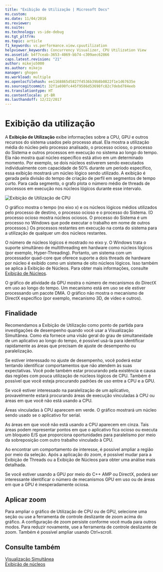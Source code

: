 ```yaml
---
title: "Exibição de Utilização | Microsoft Docs"
ms.custom: 
ms.date: 11/04/2016
ms.reviewer: 
ms.suite: 
ms.technology: vs-ide-debug
ms.tgt_pltfrm: 
ms.topic: article
f1_keywords: vs.performance.view.cpuutilization
helpviewer_keywords: Concurrency Visualizer, CPU Utilization View
ms.assetid: b4f7ceab-3653-4069-bb74-c309aec62866
caps.latest.revision: "21"
author: mikejo5000
ms.author: mikejo
manager: ghogen
ms.workload: multiple
ms.openlocfilehash: ee1168865d5827f4536b39b8b0822f1e1d67635e
ms.sourcegitcommit: 32f1a690fc445f9586d53698fc82c7debd784eeb
ms.translationtype: HT
ms.contentlocale: pt-BR
ms.lasthandoff: 12/22/2017
---
```

# <a name="utilization-view"></a>Exibição da utilização
A **Exibição de Utilização** exibe informações sobre a CPU, GPU e outros recursos do sistema usados pelo processo atual. Ela mostra a utilização média do núcleo pelo processo analisado, o processo ocioso, o processo do Sistema e outros processos em execução no sistema ao longo do tempo. Ela não mostra qual núcleo específico está ativo em um determinado momento. Por exemplo, se dois núcleos estiverem sendo executados individualmente com capacidade de 50% durante um período específico, essa exibição mostrará um núcleo lógico sendo utilizado. A exibição é gerada pela divisão do tempo de criação de perfil em segmentos de tempo curto. Para cada segmento, o grafo plota o número médio de threads de processos em execução nos núcleos lógicos durante esse intervalo.  
  
 ![Exibição de Utilização de CPU](../profiling/media/vsts_ppacpuutil.png "VSTS_PPAcpuUtil")  
  
 O gráfico mostra o tempo (no eixo x) e os núcleos lógicos médios utilizados pelo processo de destino, o processo ocioso e o processo do Sistema. (O processo ocioso mostra núcleos ociosos. O processo do Sistema é um processo no Windows que pode executar o trabalho em nome de outros processos.) Os processos restantes em execução na conta do sistema para a utilização de qualquer um dos núcleos restantes.  
  
 O número de núcleos lógicos é mostrado no eixo y. O Windows trata o suporte simultâneo de multithreading em hardware como núcleos lógicos (por exemplo, Hyper-Threading). Portanto, um sistema com um processador quad-core que oferece suporte a dois threads de hardware por núcleo é exibido como um sistema de oito núcleos lógicos. Isso também se aplica à Exibição de Núcleos. Para obter mais informações, consulte [Exibição de Núcleos](../profiling/cores-view.md).  
  
 O gráfico de atividade da GPU mostra o número de mecanismos do DirectX em uso ao longo do tempo.  Um mecanismo está em uso se ele estiver processando um pacote DMA.  O gráfico não mostra o mecanismo de DirectX específico (por exemplo, mecanismo 3D, de vídeo e outros).  
  
## <a name="purpose"></a>Finalidade  
 Recomendamos a Exibição de Utilização como ponto de partida para investigações de desempenho quando você usar a Visualização Simultânea. Como ela fornece uma visão geral do grau de simultaneidade de um aplicativo ao longo do tempo, é possível usá-la para identificar rapidamente as áreas que precisam de ajuste de desempenho ou paralelização.  
  
 Se estiver interessado no ajuste de desempenho, você poderá estar tentando identificar comportamentos que não atendem às suas expectativas. Você pode também estar procurando pela existência e causa das regiões com pouca utilização de núcleos lógicos de CPU. Também é possível que você esteja procurando padrões de uso entre a CPU e a GPU.  
  
 Se você estiver interessado na paralelização de um aplicativo, provavelmente estará procurando áreas de execução vinculadas à CPU ou áreas em que você não está usando a CPU.  
  
 Áreas vinculadas à CPU aparecem em verde. O gráfico mostrará um núcleo sendo usado se o aplicativo for serial.  
  
 As áreas em que você não está usando a CPU aparecem em cinza. Tais áreas podem representar pontos em que o aplicativo fica ocioso ou executa um bloqueio E/S que proporciona oportunidades para paralelismo por meio da sobreposição com outro trabalho vinculado à CPU.  
  
 Ao encontrar um comportamento de interesse, é possível ampliar a região por meio da seleção. Após a aplicação do zoom, é possível mudar para a Exibição de Threads ou a Exibição de Núcleos para obter uma análise mais detalhada.  
  
 Se você estiver usando a GPU por meio do C++ AMP ou DirectX, poderá ser interessante identificar o número de mecanismos GPU em uso ou de áreas em que a GPU é inesperadamente ociosa.  
  
## <a name="zooming"></a>Aplicar zoom  
 Para ampliar o gráfico de Utilização de CPU ou de GPU, selecione uma seção ou use a ferramenta de controle deslizante de zoom acima do gráfico. A configuração de zoom persiste conforme você muda para outros modos. Para reduzir novamente, use a ferramenta de controle deslizante de zoom. Também é possível ampliar usando Ctrl+scroll.  
  
## <a name="see-also"></a>Consulte também  
 [Visualização Simultânea](../profiling/concurrency-visualizer.md)   
 [Exibição de núcleos](../profiling/cores-view.md)
